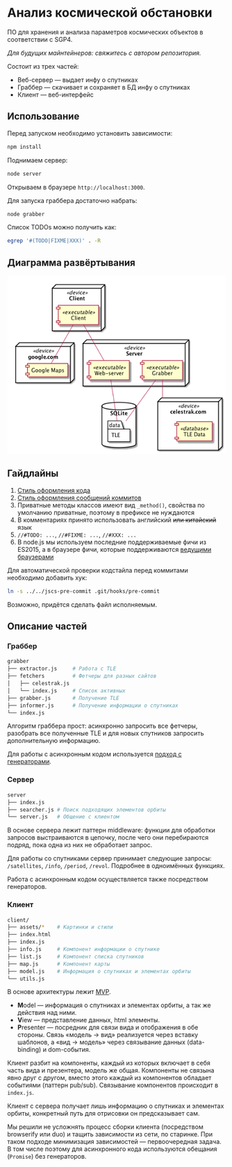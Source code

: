 # Анализ космической обстановки

ПО для хранения и анализа параметров космических объектов в соответствии с SGP4.

*Для будущих майнтейнеров: свяжитесь с автором репозитория.*

Состоит из трех частей:

* Веб-сервер — выдает инфу о спутниках
* Граббер — скачивает и сохраняет в БД инфу о спутниках
* Клиент — веб-интерфейс

## Использование

Перед запуском необходимо установить зависимости:
```sh
npm install
```

Поднимаем сервер:
```sh
node server
```

Открываем в браузере `http://localhost:3000`.

Для запуска граббера достаточно набрать:
```sh
node grabber
```

Список TODOs можно получить как:
```sh
egrep '#(TODO|FIXME|XXX)' . -R
```

## Диаграмма развёртывания
![Диаграмма развёртывания](depdiag.png)

## Гайдлайны
1. [Стиль оформления кода](https://github.com/airbnb/javascript)
2. [Стиль оформления сообщений коммитов](https://gist.github.com/stephenparish/9941e89d80e2bc58a153)
3. Приватные методы классов имеют вид `_method()`, свойства по умолчанию приватные, поэтому в префиксе не нуждаются
4. В комментариях принято использовать английский ~~или китайский~~ язык
5. `//#TODO: ...`, `//#FIXME: ...`, `//#XXX: ...`
6. В node.js мы используем последние поддерживаемые фичи из ES2015, а в браузере фичи, которые поддерживаются [ведущими браузерами](https://kangax.github.io/compat-table/es6/)

Для автоматической проверки кодстайла перед коммитами необходимо добавить хук:
```sh
ln -s ../../jscs-pre-commit .git/hooks/pre-commit
```

Возможно, придётся сделать файл исполняемым.

## Описание частей

### Граббер
```sh
grabber
├── extractor.js     # Работа с TLE
├── fetchers         # Фетчеры для разных сайтов
│   ├── celestrak.js
│   └── index.js     # Список активных
├── grabber.js       # Получение TLE
├── informer.js      # Получение информации о спутниках
└── index.js
```

Алгоритм граббера прост: асинхронно запросить все фетчеры, разобрать все полученные TLE и для новых спутников запросить дополнительную информацию.

Для работы с асинхронным кодом используется [подход с генераторами](https://learn.javascript.ru/generator#плоский-асинхронный-код).

### Сервер
```sh
server
├── index.js
├── searcher.js # Поиск подходящих элементов орбиты
└── server.js   # Общение с клиентом
```

В основе сервера лежит паттерн middleware: функции для обработки запросов выстраиваются в цепочку, после чего они перебираются подряд, пока одна из них не обработает запрос.

Для работы со спутниками сервер принимает следующие запросы: `/satellites`, `/info`, `/period`, `/revol`. Подробнее в одноимённых функциях.

Работа с асинхронным кодом осуществляется также посредством генераторов.

### Клиент

```sh
client/
├── assets/*    # Картинки и стили
├── index.html
├── index.js
├── info.js     # Компонент информации о спутнике
├── list.js     # Компонент списка спутников
├── map.js      # Компонент карты
├── model.js    # Информация о спутниках и элементах орбиты
└── utils.js
```

В основе архитектуры лежит [MVP](https://ru.wikipedia.org/wiki/Model-View-Presenter).

- **M**odel — информация о спутниках и элементах орбиты, а так же действия над ними.
- **V**iew — представление данных, html элементы.
- **P**resenter — посредник для связи вида и отображения в обе стороны. Связь «модель → вид» реализуется через вставку шаблонов, а «вид → модель» через связывание данных (data-binding) и dom-события.

Клиент разбит на компоненты, каждый из которых включает в себя часть вида и презентера, модель же общая. Компоненты не связына явно друг с другом, вместо этого каждый из компонентов обладает событиями (паттерн pub/sub). Связывание компонентов происходит в `index.js`.

Клиент с сервера получает лишь информацию о спутниках и элементах орбиты, конкретный путь для отрисовки он предсказывает сам.

Мы решили не усложнять процесс сборки клиента (посредством browserify или duo) и тащить зависимости из сети, по старинке. При таком подходе минимизация зависимостей — первоочередная задача. В том числе поэтому для асинхронного кода используются обещания (`Promise`) без генераторов.
